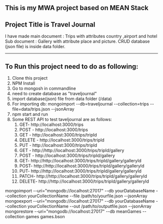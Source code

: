 This is my MWA project based on MEAN Stack
-----------------------------------------
Project Title is Travel Journal
-----------------------------------
I have made main document : Trips with attributes country ,airport and hotel
Sub document : Gallery with attribute place and picture.
CRUD database (json file) is inside data folder.

---------------------------------------------------------------------------------

To Run this project need to do as following:
------------------------------------------------------

1. Clone this project
2. NPM Install
3. Go to mongosh in commandline
4. need to create database as "traveljournal"
5. import database(json) file from data folder (/data)
6. For importing db: mongoimport --db=traveljournal --collection=trips --file=data/trips.json --jsonArray
7. npm start and run
8. Some REST API to test taveljournal  are as follows:
   1. GET- http://localhost:3000/trips
   2. POST - http://localhost:3000/trips
   3. GET - http://localhost:3000/trips/tripId
   4. DELETE - http://localhost:3000/trips/tripId
   5. PUT - http://localhost:3000/trips/tripId
   6. GET - http://http://localhost:3000/trips/tripId/gallery
   7. POST - http://localhost:3000/trips/tripId/gallery
   8. GET- http://http://localhost:3000/trips/tripId/gallery/galleryId
   9. POST- http://http://localhost:3000/trips/tripId/gallery/galleryId
   10. PUT- http://http://localhost:3000/trips/tripId/gallery/galleryId
   11. PATCH- http://http://localhost:3000/trips/tripId/gallery/galleryId
   12. DELETE- http://http://localhost:3000/trips/tripId/gallery/galleryId




mongoimport --uri="mongodb://localhost:27017" --db yourDatabaseName --collection yourCollectionName --file /path/to/yourfile.json --jsonArray
mongoexport --uri="mongodb://localhost:27017" --db yourDatabaseName --collection yourCollectionName --out /path/to/outputfile.json --jsonArray
mongorestore --uri="mongodb://localhost:27017" --db meanGames --collection games  games.bson
